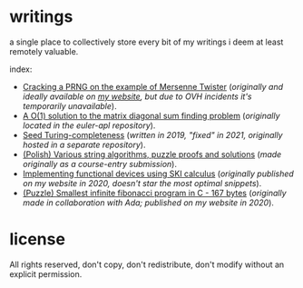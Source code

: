 # writings
a single place to collectively store every bit of my writings i deem at least remotely valuable.

index:
 * [Cracking a PRNG on the example of Mersenne Twister](p1.md) (_originally and ideally available on [my website](http://palaiologos.rocks/?id=9), but due to OVH incidents it's temporarily unavailable_).
 * [A O(1) solution to the matrix diagonal sum finding problem](pe28.pdf) (_originally located in the euler-apl repository_).
 * [Seed Turing-completeness](tc-seed.pdf) (_written in 2019, "fixed" in 2021, originally hosted in a separate repository_).
 * [(Polish) Various string algorithms, puzzle proofs and solutions](tasks.pfg) (_made originally as a course-entry submission_).
 * [Implementing functional devices using SKI calculus](ski.pdf) (_originally published on my website in 2020, doesn't star the most optimal snippets_).
 * [(Puzzle) Smallest infinite fibonacci program in C - 167 bytes](fib.c) (_originally made in collaboration with Ada; published on my website in 2020_).

# license

All rights reserved, don't copy, don't redistribute, don't modify without an explicit permission.
